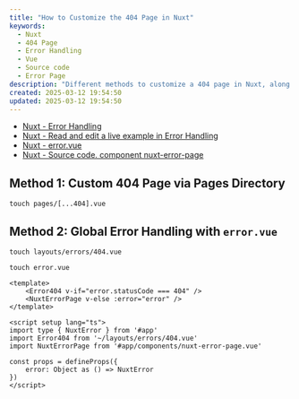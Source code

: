 ```yaml
---
title: "How to Customize the 404 Page in Nuxt"
keywords:
  - Nuxt
  - 404 Page
  - Error Handling
  - Vue
  - Source code
  - Error Page
description: "Different methods to customize a 404 page in Nuxt, along with relevant resources."
created: 2025-03-12 19:54:50
updated: 2025-03-12 19:54:50
---
```


- [Nuxt - Error Handling](https://nuxt.com/docs/getting-started/error-handling)
- [Nuxt - Read and edit a live example in Error Handling](https://nuxt.com/docs/examples/advanced/error-handling)
- [Nuxt - error.vue](https://nuxt.com/docs/guide/directory-structure/error)
- [Nuxt - Source code. component nuxt-error-page](https://github.com/nuxt/nuxt/blob/main/packages/nuxt/src/app/components/nuxt-error-page.vue)

## Method 1: Custom 404 Page via Pages Directory

`touch pages/[...404].vue`

## Method 2: Global Error Handling with `error.vue`

`touch layouts/errors/404.vue`

`touch error.vue`

```vue
<template>
    <Error404 v-if="error.statusCode === 404" />
    <NuxtErrorPage v-else :error="error" />
</template>

<script setup lang="ts">
import type { NuxtError } from '#app'
import Error404 from '~/layouts/errors/404.vue'
import NuxtErrorPage from '#app/components/nuxt-error-page.vue'

const props = defineProps({
    error: Object as () => NuxtError
})
</script>
```
